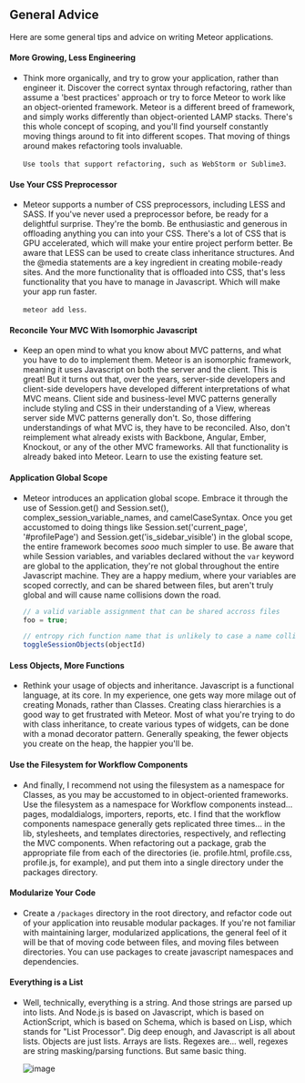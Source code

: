 ## General Advice

Here are some general tips and advice on writing Meteor applications.

#### More Growing, Less Engineering
- Think more organically, and try to grow your application, rather than engineer it.  Discover the correct syntax through refactoring, rather than assume a 'best practices' approach or try to force Meteor to work like an object-oriented framework.  Meteor is a different breed of framework, and simply works differently than object-oriented LAMP stacks.  There's this whole concept of scoping, and you'll find yourself constantly moving things around to fit into different scopes.  That moving of things around makes refactoring tools invaluable.  

    ``Use tools that support refactoring, such as WebStorm or Sublime3``.  

#### Use Your CSS Preprocessor  
-  Meteor supports a number of CSS preprocessors, including LESS and SASS.  If you've never used a preprocessor before, be ready for a delightful surprise.  They're the bomb.  Be enthusiastic and generous in offloading anything you can into your CSS.  There's a lot of CSS that is GPU accelerated, which will make your entire project perform better.  Be aware that LESS can be used to create class inheritance structures.  And the @media statements are a key ingredient in creating mobile-ready sites.  And the more functionality that is offloaded into CSS, that's less functionality that you have to manage in Javascript.  Which will make your app run faster.

    ``meteor add less``.  


#### Reconcile Your MVC With Isomorphic Javascript 
- Keep an open mind to what you know about MVC patterns, and what you have to do to implement them.  Meteor is an isomorphic framework, meaning it uses Javascript on both the server and the client.  This is great!  But it turns out that, over the years, server-side developers and client-side developers have developed different interpretations of what MVC means.  Client side and business-level MVC patterns generally include styling and CSS in their understanding of a View, whereas server side MVC patterns generally don't.  So, those differing understandings of what MVC is, they have to be reconciled.  Also, don't reimplement what already exists with Backbone, Angular, Ember, Knockout, or any of the other MVC frameworks.  All that functionality is already baked into Meteor.  Learn to use the existing feature set.
 
#### Application Global Scope
- Meteor introduces an application global scope.  Embrace it through the use of Session.get() and Session.set(), complex_session_variable_names, and camelCaseSyntax.  Once you get accustomed to doing things like Session.set('current_page', '#profilePage') and Session.get('is_sidebar_visible') in the global scope, the entire framework becomes *sooo* much simpler to use.  Be aware that while Session variables, and variables declared without the ``var`` keyword are global to the application, they're not global throughout the entire Javascript machine.  They are a happy medium, where your variables are scoped correctly, and can be shared between files, but aren't truly global and will cause name collisions down the road.  

    ````js
    // a valid variable assignment that can be shared accross files
    foo = true; 
    
    // entropy rich function name that is unlikely to case a name collission
    toggleSessionObjects(objectId)
    ````

#### Less Objects, More Functions 
- Rethink your usage of objects and inheritance.  Javascript is a functional language, at its core.  In my experience, one gets way more milage out of creating Monads, rather than Classes.  Creating class hierarchies is a good way to get frustrated with Meteor.   Most of what you're trying to do with class inheritance, to create various types of widgets, can be done with a monad decorator pattern.  Generally speaking, the fewer objects you create on the heap, the happier you'll be.  


#### Use the Filesystem for Workflow Components  
- And finally, I recommend not using the filesystem as a namespace for Classes, as you may be accustomed to in object-oriented frameworks.  Use the filesystem as a namespace for Workflow components instead...  pages, modaldialogs, importers, reports, etc.  I find that the workflow components namespace generally gets replicated three times... in the lib, stylesheets, and templates directories, respectively, and reflecting the MVC components.  When refactoring out a package, grab the appropriate file from each of the directories (ie. profile.html, profile.css, profile.js, for example), and put them into a single directory under the packages directory.  

#### Modularize Your Code  
- Create a ``/packages`` directory in the root directory, and refactor code out of your application into reusable modular packages.  If you're not familiar with maintaining larger, modularized applications, the general feel of it will be that of moving code between files, and moving files between directories.  You can use packages to create javascript namespaces and dependencies.

#### Everything is a List    
- Well, technically, everything is a string.  And those strings are parsed up into lists.  And Node.js is based on Javascript, which is based on ActionScript, which is based on Schema, which is based on Lisp, which stands for "List Processor".  Dig deep enough, and Javascript is all about lists.  Objects are just lists.  Arrays are lists.  Regexes are... well, regexes are string masking/parsing functions.  But same basic thing.  

    ![image](http://imgs.xkcd.com/comics/lisp.jpg "Test")  

